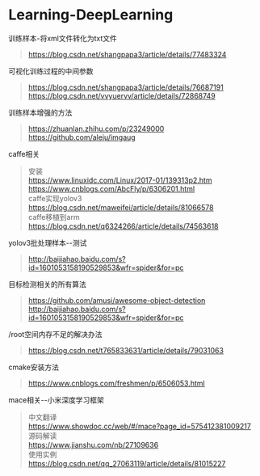 Learning-DeepLearning
=====================

训练样本-将xml文件转化为txt文件<br>
>https://blog.csdn.net/shangpapa3/article/details/77483324

可视化训练过程的中间参数<br>
>https://blog.csdn.net/shangpapa3/article/details/76687191<br>
>https://blog.csdn.net/vvyuervv/article/details/72868749

训练样本增强的方法<br>
>https://zhuanlan.zhihu.com/p/23249000<br>
>https://github.com/aleju/imgaug

caffe相关<br>
>安装<br>
>https://www.linuxidc.com/Linux/2017-01/139313p2.htm<br>
>https://www.cnblogs.com/AbcFly/p/6306201.html<br>
caffe实现yolov3<br>
>https://blog.csdn.net/maweifei/article/details/81066578<br>
caffe移植到arm<br>
>https://blog.csdn.net/q6324266/article/details/74563618

yolov3批处理样本--测试<br>
>http://baijiahao.baidu.com/s?id=1601053158190529853&wfr=spider&for=pc

目标检测相关的所有算法<br>
>https://github.com/amusi/awesome-object-detection<br>
>http://baijiahao.baidu.com/s?id=1601053158190529853&wfr=spider&for=pc

/root空间内存不足的解决办法<br>
>https://blog.csdn.net/t765833631/article/details/79031063

cmake安装方法<br>
>https://www.cnblogs.com/freshmen/p/6506053.html

mace相关--小米深度学习框架<br>
>中文翻译<br>
>https://www.showdoc.cc/web/#/mace?page_id=575412381009217<br>
源码解读<br>
>https://www.jianshu.com/nb/27109636<br>
使用实例<br>
>https://blog.csdn.net/qq_27063119/article/details/81015227
